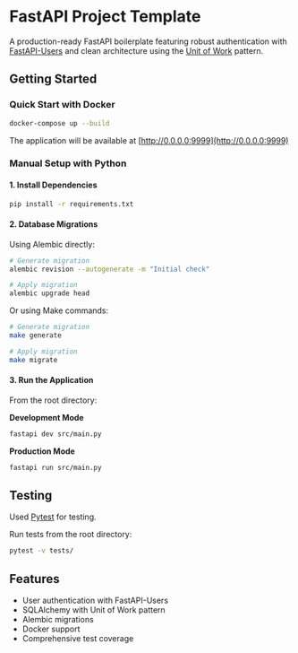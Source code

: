 # FastAPI Project Template
A production-ready FastAPI boilerplate featuring robust authentication with [FastAPI-Users](https://fastapi-users.github.io/fastapi-users/) and clean architecture using the [Unit of Work](https://en.wikipedia.org/wiki/Unit_of_work) pattern.

## Getting Started

### Quick Start with Docker
```bash
docker-compose up --build
```
The application will be available at [http://0.0.0.0:9999](http://0.0.0.0:9999)

### Manual Setup with Python

#### 1. Install Dependencies
```bash
pip install -r requirements.txt
```

#### 2. Database Migrations
Using Alembic directly:
```bash
# Generate migration
alembic revision --autogenerate -m "Initial check"

# Apply migration
alembic upgrade head
```

Or using Make commands:
```bash
# Generate migration
make generate

# Apply migration
make migrate
```

#### 3. Run the Application
From the root directory:

**Development Mode**
```bash
fastapi dev src/main.py
```

**Production Mode**
```bash
fastapi run src/main.py
```

## Testing
Used [Pytest](https://pypi.org/project/pytest/) for testing.

Run tests from the root directory:
```bash
pytest -v tests/
```

## Features
- User authentication with FastAPI-Users
- SQLAlchemy with Unit of Work pattern
- Alembic migrations
- Docker support
- Comprehensive test coverage
